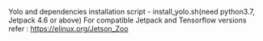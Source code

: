 Yolo and dependencies installation script - install_yolo.sh(need python3.7, Jetpack 4.6 or above)
  For compatible Jetpack and Tensorflow versions refer : https://elinux.org/Jetson_Zoo
